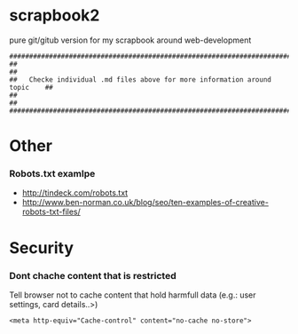 scrapbook2
==========

pure git/gitub version for my scrapbook around web-development

    ##############################################################################
    ##                                                                          ##
    ##   Checke individual .md files above for more information around topic    ##
    ##                                                                          ##
    ##############################################################################

# Other

### Robots.txt examlpe

* http://tindeck.com/robots.txt
* http://www.ben-norman.co.uk/blog/seo/ten-examples-of-creative-robots-txt-files/


# Security

### Dont chache content that is restricted 

Tell browser not to cache content that hold harmfull data (e.g.: user settings, card details..>)

    <meta http-equiv="Cache-control" content="no-cache no-store">

